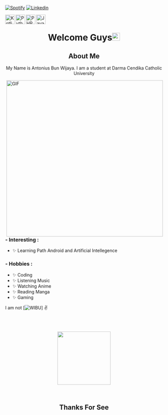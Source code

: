 
[![Spotify](https://img.shields.io/badge/Spotify-blue)](https://open.spotify.com/user/i4pojh434zdtot4ytrdy1zqu8)
[![Linkedin](https://img.shields.io/badge/Linkedin-blue)](https://www.linkedIn.com/in/antonius-bun-wijaya-55ba47204/)
<body>

<a href="#"><img align="left" alt="Kotlin" title="Kotlin" width="30px" src="https://img.icons8.com/color/48/000000/kotlin.png" /></a>
<a href="#"><img align="left" alt="Python" title="Python" width="30px" src="https://img.icons8.com/color/48/000000/python--v1.png" /></a>
<a href="#"><img align="left" alt="PHP" title="PHP" width="30px" src="https://img.icons8.com/fluency/48/000000/php.png" /></a>
<a href="#"><img align="left" alt="Java" title="Java" width="30px" src="https://img.icons8.com/color/48/000000/java-coffee-cup-logo--v2.png" /></a>
    <br>
<h1
    align="center">Welcome Guys<img src="https://media.giphy.com/media/hvRJCLFzcasrR4ia7z/giphy.gif" width="25px">  
 </h1>
 <h2 align="center">  About Me </h2>
  <p align="center">  My Name is Antonius Bun Wijaya. I am a student at Darma Cendika Catholic University </p>
<img hight="400" width="500" alt="GIF" align="right" src="https://giffiles.alphacoders.com/210/210437.gif">

### - Interesting :
- ✨ Learning Path Android and Artificial Intellegence 

### - Hobbies : 
- ✨ Coding 
- ✨ Listening Music
- ✨ Watching Anime
- ✨ Reading Manga 
- ✨ Gaming 
   </br>
   
I am not [![WIBU](https://img.shields.io/badge/WIBU-blue)]  ✌️


</br>


  <br>

<p align="center">
<a href="https://github.com/noranekoit">
  <img height="170em" src="https://github-readme-stats-eight-theta.vercel.app/api?username=noranekoit&show_icons=true&theme=algolia&include_all_commits=true&count_private=true"/>
    
</a>
</p>



  <br>
  <h2 align="center"> Thanks For See </h2>
</body>



